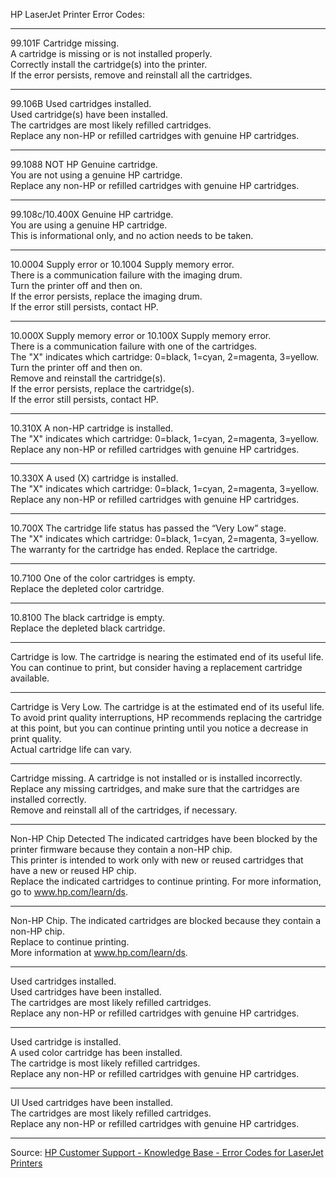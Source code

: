 HP LaserJet Printer Error Codes:
___________________________________________________________________________________________

99.101F Cartridge missing.    
A cartridge is missing or is not installed properly.   
Correctly install the cartridge(s) into the printer.<br/>
If the error persists, remove and reinstall all the cartridges.
___________________________________________________________________________________________

99.106B Used cartridges installed.   
Used cartridge(s) have been installed.<br/>
The cartridges are most likely refilled cartridges.<br/>
Replace any non-HP or refilled cartridges with genuine HP cartridges.
___________________________________________________________________________________________

99.1088 NOT HP Genuine cartridge.<br/>
You are not using a genuine HP cartridge.<br/>
Replace any non-HP or refilled cartridges with genuine HP cartridges.
___________________________________________________________________________________________

99.108c/10.400X Genuine HP cartridge.<br/>
You are using a genuine HP cartridge.<br/>
This is informational only, and no action needs to be taken.
___________________________________________________________________________________________

10.0004 Supply error or 10.1004 Supply memory error.<br/>
There is a communication failure with the imaging drum.<br/>
Turn the printer off and then on.<br/>
If the error persists, replace the imaging drum.<br/> 
If the error still persists, contact HP.
___________________________________________________________________________________________

10.000X Supply memory error or 10.100X Supply memory error.<br/>
There is a communication failure with one of the cartridges.<br/>
The "X" indicates which cartridge: 0=black, 1=cyan, 2=magenta, 3=yellow.<br/>
Turn the printer off and then on.<br/> 
Remove and reinstall the cartridge(s). <br/>
If the error persists, replace the cartridge(s).<br/> 
If the error still persists, contact HP.
___________________________________________________________________________________________

10.310X
A non-HP cartridge is installed.<br/>
The "X" indicates which cartridge: 0=black, 1=cyan, 2=magenta, 3=yellow.<br/>
Replace any non-HP or refilled cartridges with genuine HP cartridges.
___________________________________________________________________________________________

10.330X
A used (X) cartridge is installed.<br/>
The "X" indicates which cartridge: 0=black, 1=cyan, 2=magenta, 3=yellow.<br/>
Replace any non-HP or refilled cartridges with genuine HP cartridges.
___________________________________________________________________________________________

10.700X
The cartridge life status has passed the “Very Low” stage.<br/>
The "X" indicates which cartridge: 0=black, 1=cyan, 2=magenta, 3=yellow.<br/>
The warranty for the cartridge has ended. Replace the cartridge.
___________________________________________________________________________________________

10.7100
One of the color cartridges is empty.<br/>
Replace the depleted color cartridge.
___________________________________________________________________________________________

10.8100
The black cartridge is empty.<br/>
Replace the depleted black cartridge.
___________________________________________________________________________________________

Cartridge is low.
The cartridge is nearing the estimated end of its useful life.<br/>
You can continue to print, but consider having a replacement cartridge available.
___________________________________________________________________________________________

Cartridge is Very Low.
The cartridge is at the estimated end of its useful life.<br/>
To avoid print quality interruptions, HP recommends replacing the cartridge at this point, 
but you can continue printing until you notice a decrease in print quality.<br/> 
Actual cartridge life can vary.
___________________________________________________________________________________________

Cartridge missing.
A cartridge is not installed or is installed incorrectly.<br/>
Replace any missing cartridges, and make sure that the cartridges are installed correctly.<br/>
Remove and reinstall all of the cartridges, if necessary.
___________________________________________________________________________________________

Non-HP Chip Detected
The indicated cartridges have been blocked by the printer firmware because they contain a non-HP chip.<br/> 
This printer is intended to work only with new or reused cartridges that have a new or reused HP chip.<br/>
Replace the indicated cartridges to continue printing. For more information, go to www.hp.com/learn/ds.
___________________________________________________________________________________________

Non-HP Chip.
The indicated cartridges are blocked because they contain a non-HP chip.<br/> 
Replace to continue printing.<br/> 
More information at www.hp.com/learn/ds.
___________________________________________________________________________________________

Used cartridges installed.<br/>
Used cartridges have been installed.<br/>
The cartridges are most likely refilled cartridges.<br/>
Replace any non-HP or refilled cartridges with genuine HP cartridges.
___________________________________________________________________________________________

Used <color> cartridge is installed.<br/>
A used color cartridge has been installed.<br/>
The cartridge is most likely refilled cartridges.<br/>
Replace any non-HP or refilled cartridges with genuine HP cartridges.
___________________________________________________________________________________________

UI
Used cartridges have been installed.<br/>
The cartridges are most likely refilled cartridges.<br/>
Replace any non-HP or refilled cartridges with genuine HP cartridges.
___________________________________________________________________________________________
  
Source: [HP Customer Support - Knowledge Base - Error Codes for LaserJet Printers](https://support.hp.com/us-en/document/c04369863)
